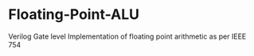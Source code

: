 # Floating-Point-ALU
Verilog Gate level Implementation of floating point arithmetic as per IEEE 754
